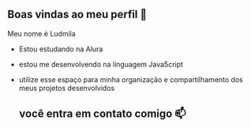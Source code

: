 ## Boas vindas ao meu perfil 💙

Meu nome é Ludmila 

- Estou estudando na Alura 
- estou me desenvolvendo na linguagem Java5cript
- utilize esse espaço para minha organização e compartilhamento dos meus projetos desenvolvidos

  ## você entra em contato comigo 📫
